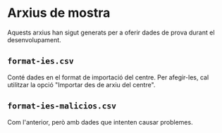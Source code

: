 # Arxius de mostra

Aquests arxius han sigut generats per a oferir dades de prova durant el
desenvolupament.

## `format-ies.csv`
Conté dades en el format de importació del centre. Per afegir-les, cal
utilitzar la opció "Importar des de arxiu del centre".

## `format-ies-malicios.csv`
Com l'anterior, però amb dades que intenten causar problemes.